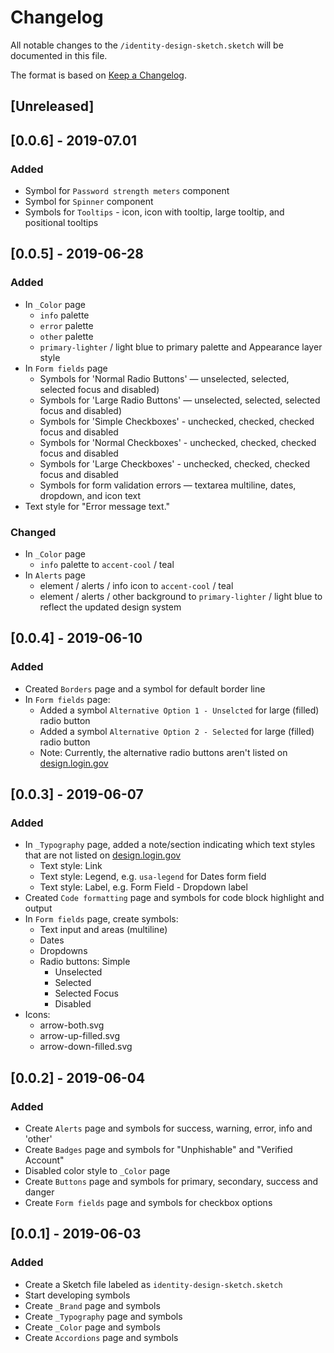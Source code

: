 # Changelog
All notable changes to the `/identity-design-sketch.sketch` will be documented in this file.

The format is based on [Keep a Changelog](https://keepachangelog.com/en/1.0.0/).

## [Unreleased]

## [0.0.6] - 2019-07.01

### Added

- Symbol for `Password strength meters` component
- Symbol for `Spinner` component
- Symbols for `Tooltips` - icon, icon with tooltip, large tooltip, and positional tooltips 

## [0.0.5] - 2019-06-28

### Added

- In `_Color` page
    - `info` palette
    - `error` palette
    - `other` palette
    - `primary-lighter` / light blue to primary palette and Appearance layer style
- In `Form fields` page
    - Symbols for 'Normal Radio Buttons' — unselected, selected, selected focus and disabled)
    - Symbols for 'Large Radio Buttons' — unselected, selected, selected focus and disabled)
    - Symbols for 'Simple Checkboxes' - unchecked, checked, checked focus and disabled
    - Symbols for 'Normal Checkboxes' - unchecked, checked, checked focus and disabled
    - Symbols for 'Large Checkboxes' - unchecked, checked, checked focus and disabled
    - Symbols for form validation errors — textarea multiline, dates, dropdown, and icon text
- Text style for "Error message text."

### Changed

- In `_Color` page
    - `info` palette to `accent-cool` / teal
- In `Alerts` page
    - element / alerts / info icon to `accent-cool` / teal
    - element / alerts / other background to `primary-lighter` / light blue to reflect the updated design system

## [0.0.4] - 2019-06-10

### Added

- Created `Borders` page and a symbol for default border line
- In `Form fields` page:
    - Added a symbol `Alternative Option 1 - Unselcted` for large (filled) radio button
    - Added a symbol `Alternative Option 2 - Selected` for large (filled) radio button
    - Note: Currently, the alternative radio buttons aren't listed on [design.login.gov](https://design.login.gov)

## [0.0.3] - 2019-06-07

### Added

- In `_Typography` page, added a note/section indicating which text styles that are not listed on [design.login.gov](https://design.login.gov/)
  - Text style: Link
  - Text style: Legend, e.g. `usa-legend` for Dates form field
  - Text style: Label, e.g. Form Field - Dropdown label
- Created `Code formatting` page and symbols for code block highlight and output
- In `Form fields` page, create symbols:
  - Text input and areas (multiline)
  - Dates
  - Dropdowns
  - Radio buttons: Simple
    - Unselected
    - Selected
    - Selected Focus
    - Disabled
- Icons:
  - arrow-both.svg
  - arrow-up-filled.svg
  - arrow-down-filled.svg

## [0.0.2] - 2019-06-04

### Added

- Create `Alerts` page and symbols for success, warning, error, info and 'other'
- Create `Badges` page and symbols for "Unphishable" and "Verified Account"
- Disabled color style to `_Color` page
- Create `Buttons` page and symbols for primary, secondary, success and danger
- Create `Form fields` page and symbols for checkbox options

## [0.0.1] - 2019-06-03

### Added

- Create a Sketch file labeled as `identity-design-sketch.sketch`
- Start developing symbols
- Create `_Brand` page and symbols
- Create `_Typography` page and symbols
- Create `_Color` page and symbols
- Create `Accordions` page and symbols
